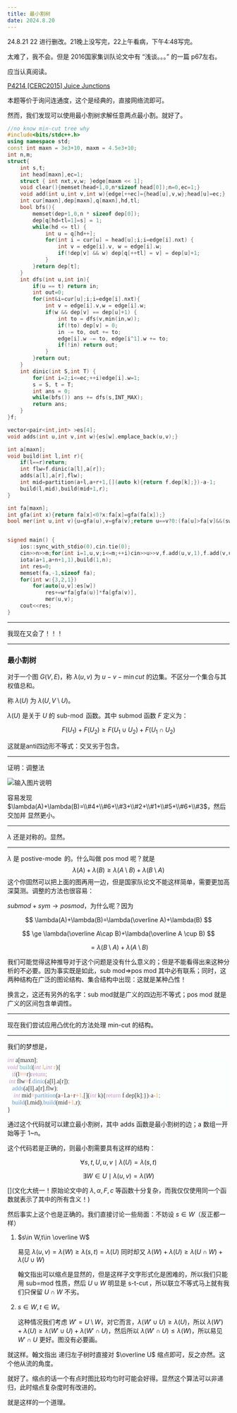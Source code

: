 ```yaml
---
title: 最小割树
date: 2024.8.20
---
```


24.8.21 22 进行删改。21晚上没写完，22上午看病，下午4:48写完。

太难了，我不会。但是 2016国家集训队论文中有 “浅谈。。。” 的一篇 p67左右。

应当认真阅读。

[P4214 [CERC2015] Juice Junctions](https://www.luogu.com.cn/problem/P4214)

本题等价于询问连通度，这个是经典的，直接网络流即可。

然而，我们发现可以使用最小割树求解任意两点最小割。就好了。

```cpp
//no know min-cut tree why
#include<bits/stdc++.h>
using namespace std;
const int maxn = 3e3+10, maxm = 4.5e3+10;
int n,m;
struct{
	int s,t;
	int head[maxn],ec=1;
	struct { int nxt,v,w; }edge[maxm << 1];
	void clear(){memset(head+1,0,n*sizeof head[0]);n=0,ec=1;}
	void add(int u,int v,int w){edge[++ec]={head[u],v,w};head[u]=ec;}
	int cur[maxn],dep[maxn],q[maxn],hd,tl;
	bool bfs(){
		memset(dep+1,0,n * sizeof dep[0]);
		dep[q[hd=tl=1]=s] = 1;
		while(hd <= tl) {
			int u = q[hd++];
			for(int i = cur[u] = head[u];i;i=edge[i].nxt) {
				int v = edge[i].v, w = edge[i].w;
				if(!dep[v] && w) dep[q[++tl] = v] = dep[u]+1;
			}
		}return dep[t];
	}
	int dfs(int u,int in){
		if(u == t) return in;
		int out=0;
		for(int&i=cur[u];i;i=edge[i].nxt){
			int v = edge[i].v,w = edge[i].w;
			if(w && dep[v] == dep[u]+1) {
				int to = dfs(v,min(in,w));
				if(!to) dep[v] = 0;
				in -= to, out += to;
				edge[i].w -= to, edge[i^1].w += to;
				if(!in) return out;
			}
		}return out;
	}
	int dinic(int S,int T) {
		for(int i=2;i<=ec;++i)edge[i].w=1;
		s = S, t = T;
		int ans = 0;
		while(bfs()) ans += dfs(s,INT_MAX);
		return ans;
	}
}f;

vector<pair<int,int> >es[4];
void adds(int u,int v,int w){es[w].emplace_back(u,v);}

int a[maxn];
void build(int l,int r){
	if(l==r)return;
	int flw=f.dinic(a[l],a[r]);
	adds(a[l],a[r],flw);
	int mid=partition(a+l,a+r+1,[](auto k){return f.dep[k];})-a-1;
	build(l,mid),build(mid+1,r);
}

int fa[maxn];
int gfa(int x){return fa[x]<0?x:fa[x]=gfa(fa[x]);}
bool mer(int u,int v){u=gfa(u),v=gfa(v);return u==v?0:(fa[u]>fa[v]&&(swap(u,v),1),fa[u]+=fa[v],fa[v]=u);}


signed main() {
	ios::sync_with_stdio(0),cin.tie(0);
	cin>>n>>m;for(int i=1,u,v;i<=m;++i)cin>>u>>v,f.add(u,v,1),f.add(v,u,1);
	iota(a+1,a+n+1,1),build(1,n);
	int res=0;
	memset(fa,-1,sizeof fa);
	for(int w:{3,2,1})
		for(auto[u,v]:es[w])
			res+=w*fa[gfa(u)]*fa[gfa(v)],
			mer(u,v);
	cout<<res;
}
```

---

我现在又会了！！！

---

### 最小割树

对于一个图 $G(V,E)$，称 $\lambda(u,v)$ 为 $u-v-\min cut$ 的边集。不区分一个集合与其权值总和。

称 $\lambda(U)$ 为 $\lambda(U,V\setminus U)$。

$\lambda(U)$ 是关于 $U$ 的 $\operatorname{sub-mod}$ 函数。其中 submod 函数 $F$ 定义为：

$$
F(U_1)+F(U_2)\ge F(U_1\cup U_2)+F(U_1 \cap U_2)
$$

这就是anti四边形不等式：交叉劣于包含。

---

证明：调整法

![输入图片说明](/imgs/2024-08-22/158m6yZW8uEOKhZI.svg+xml)

容易发现 $\lambda(A)+\lambda(B)=\\#4+\\#6+\\#3+\\#2+\\#1+\\#5+\\#6+\\#3$，然后 交加并 显然更小。


---

$\lambda$ 还是对称的。显然。

---

$\lambda$ 是 $\operatorname{postive-mode}$ 的。什么叫做 pos mod 呢？就是
$$
\lambda(A)+\lambda(B)\ge \lambda(A\setminus B)+\lambda(B\setminus A)
$$
这个你固然可以把上面的图再用一边，但是国家队论文不能这样简单，需要更加高深莫测。调整的方法也很容易：

$submod+sym\to posmod$，为什么呢？因为

$$
\lambda(A)+\lambda(B)=\lambda(\overline A)+\lambda(B)
$$

$$
\ge \lambda(\overline A\cap B)+\lambda(\overline A \cup B)
$$

$$
=\lambda(B\setminus A)+\lambda(A\setminus B)
$$

我们可能觉得这种推导对于这个问题是没有什么意义的；但是不能看得出来这种分析的不必要。因为事实既是如此，sub mod=>pos mod 其中必有联系；同时，这两种结构在广泛的图论结构、集合结构中出现：这就是某种凸性！



换言之，这还有另外的名字：sub mod就是广义的四边形不等式；pos mod 就是广义的区间包含单调性。

---

现在我们尝试应用凸优化的方法处理 min-cut 的结构。

---

我们的梦想是，

<div style="white-space:pre;font-family:Consolas;color:#333333;background-color:#fcfdfd;-moz-tab-size:4;tab-size:4;"><span style="color:#c695c6;font-style:italic;">int</span> a[maxn]<span style="color:#ac7a68;">;</span><br><span style="color:#c695c6;font-style:italic;">void</span> <span style="color:#5fb4b4;">build</span>(<span style="color:#c695c6;font-style:italic;">int</span> <span style="color:#f9ae58;">l</span><span style="color:#ac7a68;">,</span><span style="color:#c695c6;font-style:italic;">int</span> <span style="color:#f9ae58;">r</span>){<br>	<span style="color:#c695c6;">if</span>(l<span style="color:#f97b58;">==</span>r)<span style="color:#c695c6;">return</span><span style="color:#ac7a68;">;</span><br>	<span style="color:#c695c6;font-style:italic;">int</span> flw<span style="color:#f97b58;">=</span>f<span style="color:#f97b58;">.</span><span style="color:#6699cc;">dinic</span>(a[l]<span style="color:#ac7a68;">,</span>a[r])<span style="color:#ac7a68;">;</span><br>	<span style="color:#6699cc;">adds</span>(a[l]<span style="color:#ac7a68;">,</span>a[r]<span style="color:#ac7a68;">,</span>flw)<span style="color:#ac7a68;">;</span><br>	<span style="color:#c695c6;font-style:italic;">int</span> mid<span style="color:#f97b58;">=</span><span style="color:#6699cc;">partition</span>(a<span style="color:#f97b58;">+</span>l<span style="color:#ac7a68;">,</span>a<span style="color:#f97b58;">+</span>r<span style="color:#f97b58;">+</span><span style="color:#f9ae58;">1</span><span style="color:#ac7a68;">,</span>[](<span style="color:#c695c6;font-style:italic;">int</span> k){<span style="color:#c695c6;">return</span> f<span style="color:#f97b58;">.</span>dep[k]<span style="color:#ac7a68;">;</span>})<span style="color:#f97b58;">-</span>a<span style="color:#f97b58;">-</span><span style="color:#f9ae58;">1</span><span style="color:#ac7a68;">;</span><br>	<span style="color:#6699cc;">build</span>(l<span style="color:#ac7a68;">,</span>mid)<span style="color:#ac7a68;">,</span><span style="color:#6699cc;">build</span>(mid<span style="color:#f97b58;">+</span><span style="color:#f9ae58;">1</span><span style="color:#ac7a68;">,</span>r)<span style="color:#ac7a68;">;</span><br>}</div>

通过这个代码就可以建立最小割树，其中 adds 函数是最小割树的边；a 数组一开始等于 1~n。

这个代码若是正确的，则最小割需要具有这样的结构：

$$
\forall s,t,U,u,v\mid \lambda(U)=\lambda(s,t)
$$

$$
\exists W \in U\mid \lambda(u,v)=\lambda(W)
$$

[](文化大统一！原始论文中的 $\lambda,\alpha,F,c$ 等函数十分复杂，而我仅仅使用同一个函数就表示了其中的所有含义！)

然后事实上这个也是正确的。我们直接讨论一些局面：不妨设 $s\in W$（反正都一样）

1. $s\in W,t\in \overline W$    

    易见 $\lambda(u,v)=\lambda(W)\ge \lambda(s,t)=\lambda(U)$ 同时却又 $\lambda(W)+\lambda(U)\ge \lambda(U\cap W)+\lambda(U\cup W)$

    翰文指出可以缩点是显然的，但是这样子文字形式化是困难的，所以我们只能用 sub=mod 性质，然后 $U \cup W$ 明显是 $\operatorname{s-t-cut}$，所以联立不等式马上就有我们只保留 $U\cap W$ 不劣。

2. $s\in W,t\in W$。

    这种情况我们考虑 $W'=U\setminus W$，对它而言，$\lambda(W'\cup U)\ge\lambda(U)$，所以 $\lambda(W')+\lambda(U)\ge\lambda(W'\cup U)+\lambda(W'\cap U)$，然后所以 $\lambda(W'\cap U)\le \lambda(W)$，所以易见 $W'\cap U$ 更好。图没有必要画。

就这样。翰文指出 递归左子树时直接对 $\overline U$ 缩点即可，反之亦然。这个他从流的角度。



就好了。缩点的话一个有点时图比较均匀时可能会好得。显然这个算法可以非递归，此时缩点复杂度时有改进的。



就是这样的一个道理。



<!--stackedit_data:
eyJoaXN0b3J5IjpbLTE2NzU2NDE3MTAsLTEyMzc0NzY1NTYsLT
EyMDAyNDE1ODZdfQ==
-->